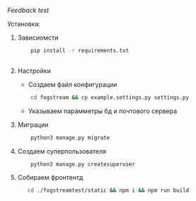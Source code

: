 *Feedback test*

Установка:

1. Зависиомсти
    ```bash
        pip install -r requirements.txt
  
    ```
    
2. Настройки

    * Создаем файл конфигурации
    ```bash
        cd fogstream && cp example.settings.py settings.py
    ```
    * Указываем парамметры бд и почтового сервера
    
3. Миграции
    ```bash
        python3 manage.py migrate
    ```
    
4. Создаем суперпользователя
    ```bash
        python3 manage.py createsuperuser
    ```
5. Собираем фронтентд
    ```bash
       cd ./fogstreamtest/static && npm i && npm run build
    ```
